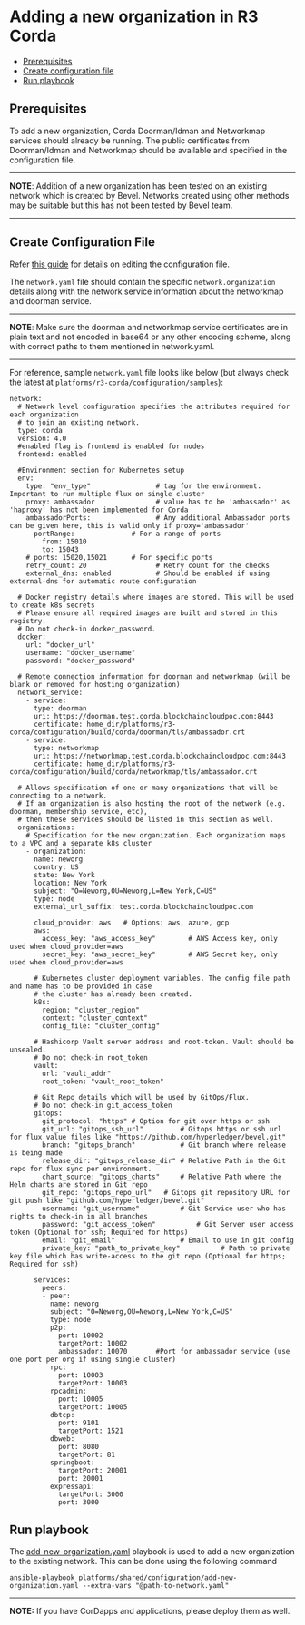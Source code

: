 [//]: # (##############################################################################################)
[//]: # (Copyright Accenture. All Rights Reserved.)
[//]: # (SPDX-License-Identifier: Apache-2.0)
[//]: # (##############################################################################################)

<a name = "adding-new-org-to-existing-network-in-corda"></a>
# Adding a new organization in R3 Corda

- [Prerequisites](#prerequisites)
- [Create configuration file](#create-configuration-file)
- [Run playbook](#run-playbook)

<a name = "prerequisites"></a>
## Prerequisites
To add a new organization, Corda Doorman/Idman and Networkmap services should already be running. The public certificates from Doorman/Idman and Networkmap should be available and specified in the configuration file. 

---
**NOTE**: Addition of a new organization has been tested on an existing network which is created by Bevel. Networks created using other methods may be suitable but this has not been tested by Bevel team.

---

<a name = "create_config_file"></a>
## Create Configuration File

Refer [this guide](./corda_networkyaml.md) for details on editing the configuration file.

The `network.yaml` file should contain the specific `network.organization` details along with the network service information about the networkmap and doorman service.

---
**NOTE**: Make sure the doorman and networkmap service certificates are in plain text and not encoded in base64 or any other encoding scheme, along with correct paths to them mentioned in network.yaml.

---
For reference, sample `network.yaml` file looks like below (but always check the latest at `platforms/r3-corda/configuration/samples`):

```
network:
  # Network level configuration specifies the attributes required for each organization
  # to join an existing network.
  type: corda
  version: 4.0
  #enabled flag is frontend is enabled for nodes
  frontend: enabled
  
  #Environment section for Kubernetes setup
  env:
    type: "env_type"                # tag for the environment. Important to run multiple flux on single cluster
    proxy: ambassador               # value has to be 'ambassador' as 'haproxy' has not been implemented for Corda
    ambassadorPorts:                # Any additional Ambassador ports can be given here, this is valid only if proxy='ambassador'
      portRange:              # For a range of ports 
        from: 15010 
        to: 15043
    # ports: 15020,15021      # For specific ports
    retry_count: 20                 # Retry count for the checks
    external_dns: enabled           # Should be enabled if using external-dns for automatic route configuration

  # Docker registry details where images are stored. This will be used to create k8s secrets
  # Please ensure all required images are built and stored in this registry. 
  # Do not check-in docker_password.
  docker:
    url: "docker_url"
    username: "docker_username"
    password: "docker_password"
  
  # Remote connection information for doorman and networkmap (will be blank or removed for hosting organization)
  network_service:
    - service:
      type: doorman
      uri: https://doorman.test.corda.blockchaincloudpoc.com:8443
      certificate: home_dir/platforms/r3-corda/configuration/build/corda/doorman/tls/ambassador.crt
    - service:
      type: networkmap
      uri: https://networkmap.test.corda.blockchaincloudpoc.com:8443
      certificate: home_dir/platforms/r3-corda/configuration/build/corda/networkmap/tls/ambassador.crt
  
  # Allows specification of one or many organizations that will be connecting to a network.
  # If an organization is also hosting the root of the network (e.g. doorman, membership service, etc),
  # then these services should be listed in this section as well.
  organizations:
    # Specification for the new organization. Each organization maps to a VPC and a separate k8s cluster
    - organization:
      name: neworg
      country: US
      state: New York
      location: New York
      subject: "O=Neworg,OU=Neworg,L=New York,C=US"
      type: node
      external_url_suffix: test.corda.blockchaincloudpoc.com
      
      cloud_provider: aws   # Options: aws, azure, gcp
      aws:
        access_key: "aws_access_key"        # AWS Access key, only used when cloud_provider=aws
        secret_key: "aws_secret_key"        # AWS Secret key, only used when cloud_provider=aws
  
      # Kubernetes cluster deployment variables. The config file path and name has to be provided in case
      # the cluster has already been created.
      k8s:
        region: "cluster_region"
        context: "cluster_context"
        config_file: "cluster_config"

      # Hashicorp Vault server address and root-token. Vault should be unsealed.
      # Do not check-in root_token
      vault:
        url: "vault_addr"
        root_token: "vault_root_token"

      # Git Repo details which will be used by GitOps/Flux.
      # Do not check-in git_access_token
      gitops:
        git_protocol: "https" # Option for git over https or ssh
        git_url: "gitops_ssh_url"         # Gitops https or ssh url for flux value files like "https://github.com/hyperledger/bevel.git"
        branch: "gitops_branch"           # Git branch where release is being made
        release_dir: "gitops_release_dir" # Relative Path in the Git repo for flux sync per environment. 
        chart_source: "gitops_charts"     # Relative Path where the Helm charts are stored in Git repo
        git_repo: "gitops_repo_url"   # Gitops git repository URL for git push like "github.com/hyperledger/bevel.git"
        username: "git_username"          # Git Service user who has rights to check-in in all branches
        password: "git_access_token"          # Git Server user access token (Optional for ssh; Required for https)
        email: "git_email"                # Email to use in git config
        private_key: "path_to_private_key"          # Path to private key file which has write-access to the git repo (Optional for https; Required for ssh)

      services:
        peers:
        - peer:
          name: neworg
          subject: "O=Neworg,OU=Neworg,L=New York,C=US"
          type: node
          p2p:
            port: 10002
            targetPort: 10002
            ambassador: 10070       #Port for ambassador service (use one port per org if using single cluster)
          rpc:
            port: 10003
            targetPort: 10003
          rpcadmin:
            port: 10005
            targetPort: 10005
          dbtcp:
            port: 9101
            targetPort: 1521
          dbweb:             
            port: 8080
            targetPort: 81
          springboot:
            targetPort: 20001
            port: 20001 
          expressapi:
            targetPort: 3000
            port: 3000

```

<a name = "run_network"></a>
## Run playbook

The [add-new-organization.yaml](https://github.com/hyperledger/bevel/tree/main/platforms/shared/configuration/add-new-organization.yaml) playbook is used to add a new organization to the existing network. This can be done using the following command

```
ansible-playbook platforms/shared/configuration/add-new-organization.yaml --extra-vars "@path-to-network.yaml"
```

---
**NOTE:** If you have CorDapps and applications, please deploy them as well.

